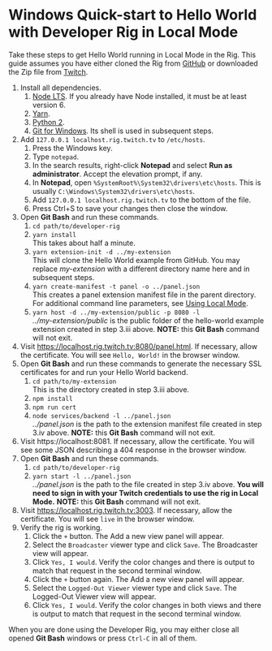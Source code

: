 # Windows Quick-start to Hello World with Developer Rig in Local Mode

Take these steps to get Hello World running in Local Mode in the Rig.
This guide assumes you have either cloned the Rig from [GitHub](/twitchdev/developer-rig) or downloaded the Zip file from [Twitch](https://dev.twitch.tv).

1. Install all dependencies.
    1.  [Node LTS](https://nodejs.org/en/download/).  If you already have Node installed, it must be at least version 6.
    2.  [Yarn](https://yarnpkg.com/lang/en/docs/install).
    3.  [Python 2](https://www.python.org/downloads/release/python-2715/).
    4.  [Git for Windows](https://github.com/git-for-windows/git/releases/download/v2.17.1.windows.2/Git-2.17.1.2-64-bit.exe).  Its shell is used in subsequent steps.
2.  Add `127.0.0.1 localhost.rig.twitch.tv` to `/etc/hosts`.
    1.  Press the Windows key.
    2.  Type `notepad`.
    3.  In the search results, right-click **Notepad** and select **Run as administrator**.  Accept the elevation prompt, if any.
    4.  In **Notepad**, open `%SystemRoot%\System32\drivers\etc\hosts`.  This is usually `C:\Windows\System32\drivers\etc\hosts`.
    5.  Add `127.0.0.1 localhost.rig.twitch.tv` to the bottom of the file.
    6.  Press Ctrl+S to save your changes then close the window.
3. Open **Git Bash** and run these commands.
    1.  `cd path/to/developer-rig`
    2.  `yarn install`  
        This takes about half a minute.
    3.  `yarn extension-init -d ../my-extension`  
        This will clone the Hello World example from GitHub.  You may replace *my-extension* with a different directory name here and in subsequent steps.
    4.  `yarn create-manifest -t panel -o ../panel.json`  
        This creates a panel extension manifest file in the parent directory.  For additional command line parameters, see [Using Local Mode](/twitchdev/developer-rig#using-local-mode).
    5.  `yarn host -d ../my-extension/public -p 8080 -l`  
        *../my-extension/public* is the public folder of the hello-world example extension created in step 3.iii above.
        **NOTE:**  this **Git Bash** command will not exit.
4.  Visit https://localhost.rig.twitch.tv:8080/panel.html. If necessary, allow the certificate. You will see `Hello, World!` in the browser window.
5. Open **Git Bash** and run these commands to generate the necessary SSL certificates for and run your Hello World backend.
    1.  `cd path/to/my-extension`  
        This is the directory created in step 3.iii above.
    2.  `npm install`
    3.  `npm run cert`
    4.  `node services/backend -l ../panel.json`  
        *../panel.json* is the path to the extension manifest file created in step 3.iv above.
        **NOTE:**  this **Git Bash** command will not exit.
6.  Visit https://localhost:8081. If necessary, allow the certificate. You will see some JSON describing a 404 response in the browser window.
7.  Open **Git Bash** and run these commands.
    1.  `cd path/to/developer-rig`
    2.  `yarn start -l ../panel.json`  
        *../panel.json* is the path to the file created in step 3.iv above.  **You will need to sign in with your Twitch credentials to use the rig in Local Mode.**
        **NOTE:**  this **Git Bash** command will not exit.
8.  Visit https://localhost.rig.twitch.tv:3003. If necessary, allow the certificate. You will see `live` in the browser window.
9.  Verify the rig is working.
    1.  Click the `+` button. The Add a new view panel will appear.
    2.  Select the `Broadcaster` viewer type and click `Save`. The Broadcaster view will appear.
    3.  Click `Yes, I would`. Verify the color changes and there is output to match that request in the second terminal window.
    4.  Click the `+` button again. The Add a new view panel will appear.
    5.  Select the `Logged-Out Viewer` viewer type and click `Save`. The Logged-Out Viewer view will appear.
    6.  Click `Yes, I would`. Verify the color changes in both views and there is output to match that request in the second terminal window.

When you are done using the Developer Rig, you may either close all opened **Git Bash** windows or press `Ctrl-C` in all of them.
